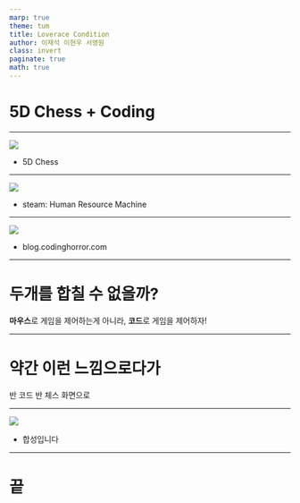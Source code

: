 ```yaml
---
marp: true
theme: tum
title: Loverace Condition
author: 이재석 이현우 서영원
class: invert
paginate: true 
math: true
---
```


# 5D Chess + Coding

---

![](https://images.chesscomfiles.com/uploads/v1/images_users/tiny_mce/IsaacSteincamp/phpNEaGJL.png)

* 5D Chess

---

![](https://cdn.cloudflare.steamstatic.com/steam/apps/375820/ss_48cad8f74bae909b10040b543fc4f83f70374d5a.1920x1080.jpg?t=1667105782)

* steam: Human Resource Machine

---

![](https://blog.codinghorror.com/content/images/2016/04/tis-100-level-one.png)

* blog.codinghorror.com

---

# 두개를 합칠 수 없을까?

**마우스**로 게임을 제어하는게 아니라,
**코드**로 게임을 제어하자!

---

# 약간 이런 느낌으로다가

반 코드 반 체스 화면으로

---

![](blabla.jpg)

* 합성입니다

---

# 끝
